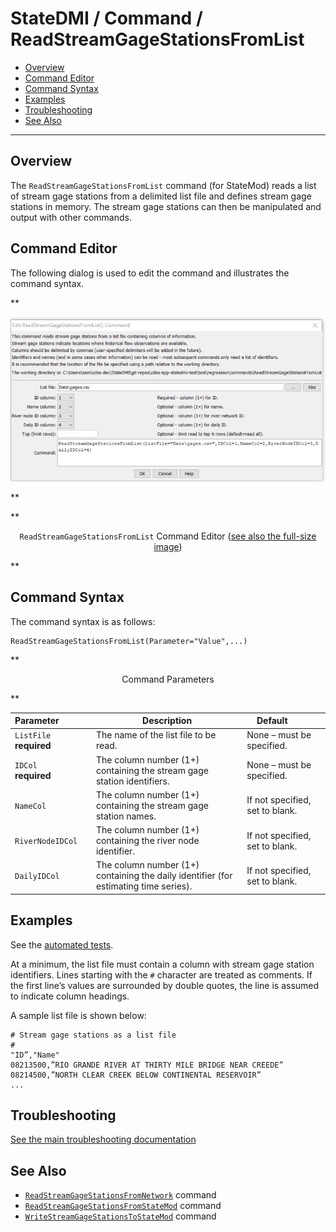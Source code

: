 # StateDMI / Command / ReadStreamGageStationsFromList #

* [Overview](#overview)
* [Command Editor](#command-editor)
* [Command Syntax](#command-syntax)
* [Examples](#examples)
* [Troubleshooting](#troubleshooting)
* [See Also](#see-also)

-------------------------

## Overview ##

The `ReadStreamGageStationsFromList` command (for StateMod)
reads a list of stream gage stations from a delimited list file and defines stream gage stations in memory.
The stream gage stations can then be manipulated and output with other commands.

## Command Editor ##

The following dialog is used to edit the command and illustrates the command syntax.

**<p style="text-align: center;">
![ReadStreamGageStationsFromList command editor](ReadStreamGageStationsFromList.png)
</p>**

**<p style="text-align: center;">
`ReadStreamGageStationsFromList` Command Editor (<a href="../ReadStreamGageStationsFromList.png">see also the full-size image</a>)
</p>**

## Command Syntax ##

The command syntax is as follows:

```text
ReadStreamGageStationsFromList(Parameter="Value",...)
```
**<p style="text-align: center;">
Command Parameters
</p>**

| **Parameter**&nbsp;&nbsp;&nbsp;&nbsp;&nbsp;&nbsp;&nbsp;&nbsp;&nbsp;&nbsp;&nbsp;&nbsp; | **Description** | **Default**&nbsp;&nbsp;&nbsp;&nbsp;&nbsp;&nbsp;&nbsp;&nbsp;&nbsp;&nbsp; |
| --------------|-----------------|----------------- |
| `ListFile`<br>**required** | The name of the list file to be read. | None – must be specified. |
| `IDCol`<br>**required** | The column number (1+) containing the stream gage station identifiers. | None – must be specified. |
| `NameCol` | The column number (1+) containing the stream gage station names. | If not specified, set to blank. |
| `RiverNodeIDCol` | The column number (1+) containing the river node identifier. | If not specified, set to blank. |
| `DailyIDCol` | The column number (1+) containing the daily identifier (for estimating time series). | If not specified, set to blank. |

## Examples ##

See the [automated tests](https://github.com/OpenCDSS/cdss-app-statedmi-test/tree/master/test/regression/commands/ReadStreamGageStationsFromList).

At a minimum, the list file must contain a column with stream gage station identifiers.
Lines starting with the `#` character are treated as comments.
If the first line’s values are surrounded by double quotes, the line is assumed to indicate column headings.

A sample list file is shown below:

```
# Stream gage stations as a list file
#
"ID”,"Name"
08213500,”RIO GRANDE RIVER AT THIRTY MILE BRIDGE NEAR CREEDE”
08214500,”NORTH CLEAR CREEK BELOW CONTINENTAL RESERVOIR”
...
```

## Troubleshooting ##

[See the main troubleshooting documentation](../../troubleshooting/troubleshooting.md)

## See Also ##

* [`ReadStreamGageStationsFromNetwork`](../ReadStreamGageStationsFromNetwork/ReadStreamGageStationsFromNetwork.md) command
* [`ReadStreamGageStationsFromStateMod`](../ReadStreamGageStationsFromStateMod/ReadStreamGageStationsFromStateMod.md) command
* [`WriteStreamGageStationsToStateMod`](../WriteStreamGageStationsToStateMod/WriteStreamGageStationsToStateMod.md) command
